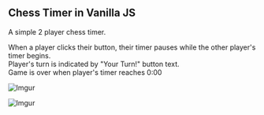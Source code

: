## Chess Timer in Vanilla JS

A simple 2 player chess timer. 


When a player clicks their button, their timer pauses while the other player's timer begins. <br />
Player's turn is indicated by "Your Turn!" button text. <br />
Game is over when player's timer reaches 0:00 

![Imgur](http://i.imgur.com/cnSRGJH.gif)

![Imgur](http://i.imgur.com/Eb8nXOt.gif)